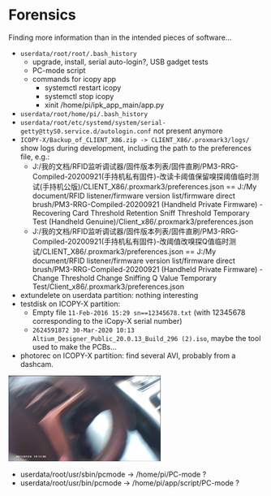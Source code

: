 # Forensics

Finding more information than in the intended pieces of software...

* `userdata/root/root/.bash_history`
  * upgrade, install, serial auto-login?, USB gadget tests
  * PC-mode script
  * commands for icopy app
    * systemctl restart icopy
    * systemctl stop icopy
    * xinit /home/pi/ipk_app_main/app.py
* `userdata/root/home/pi/.bash_history`
* `userdata/root/etc/systemd/system/serial-getty@ttyS0.service.d/autologin.conf` not present anymore
* `ICOPY-X/Backup_of_CLIENT_X86.zip -> CLIENT_X86/.proxmark3/logs/` show logs during development, including the path to the preferences file, e.g.:
  * J:/我的文档/RFID监听调试器/固件版本列表/固件直刷/PM3-RRG-Compiled-20200921(手持机私有固件)-改读卡阈值保留嗅探阈值临时测试(手持机公版)/CLIENT_X86/.proxmark3/preferences.json
  == J:/My document/RFID listener/firmware version list/firmware direct brush/PM3-RRG-Compiled-20200921 (Handheld Private Firmware) - Recovering Card Threshold Retention Sniff Threshold Temporary Test (Handheld Genuine)/Client_x86/.proxmark3/preferences.json
  * J:/我的文档/RFID监听调试器/固件版本列表/固件直刷/PM3-RRG-Compiled-20200921(手持机私有固件)-改阈值改嗅探Q值临时测试/CLIENT_X86/.proxmark3/preferences.json
  == J:/My document/RFID listener/firmware version list/firmware direct brush/PM3-RRG-Compiled-20200921 (Handheld Private Firmware) - Change Threshold Change Sniffing Q Value Temporary Test/Client_x86/.proxmark3/preferences.json
* extundelete on userdata partition: nothing interesting
* testdisk on ICOPY-X partition:
  * Empty file `11-Feb-2016 15:29 sn==12345678.txt` (with 12345678 corresponding to the iCopy-X serial number)
  * `2624591872 30-Mar-2020 10:13 Altium_Designer_Public_20.0.13_Build_296 (2).iso`, maybe the tool used to make the PCBs...
* photorec on ICOPY-X partition: find several AVI, probably from a dashcam.

<img src="snapshot.jpg" width=300 />

* userdata/root/usr/sbin/pcmode -> /home/pi/PC-mode ?
* userdata/root/usr/bin/pcmode  -> /home/pi/app/script/PC-mode ?

